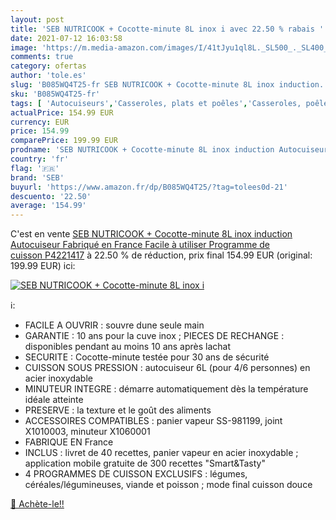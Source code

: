 ```yaml
---
layout: post
title: 'SEB NUTRICOOK + Cocotte-minute 8L inox i avec 22.50 % rabais '
date: 2021-07-12 16:03:58
image: 'https://m.media-amazon.com/images/I/41tJyu1ql8L._SL500_._SL400_.jpg'
comments: true
category: ofertas
author: 'tole.es'
slug: 'B085WQ4T25-fr SEB NUTRICOOK + Cocotte-minute 8L inox induction...'
sku: 'B085WQ4T25-fr'
tags: [ 'Autocuiseurs','Casseroles, plats et poêles','Casseroles, poêles et faitouts','Cuisine et Maison','seb', ]
actualPrice: 154.99 EUR
currency: EUR
price: 154.99
comparePrice: 199.99 EUR
prodname: 'SEB NUTRICOOK + Cocotte-minute 8L inox induction Autocuiseur Fabriqué en France Facile à utiliser Programme de cuisson P4221417'
country: 'fr'
flag: '🇫🇷'
brand: 'SEB'
buyurl: 'https://www.amazon.fr/dp/B085WQ4T25/?tag=tolees0d-21'
descuento: '22.50'
average: '154.99'
---
```


C'est en vente [SEB NUTRICOOK + Cocotte-minute 8L inox induction Autocuiseur Fabriqué en France Facile à utiliser Programme de cuisson P4221417](https://www.amazon.fr/dp/B085WQ4T25/?tag=tolees0d-21)  à  22.50 % de réduction, prix final  154.99 EUR (original: 199.99 EUR) ici:

[![SEB NUTRICOOK + Cocotte-minute 8L inox i](https://m.media-amazon.com/images/I/41tJyu1ql8L._SL500_._SL400_.jpg)](https://www.amazon.fr/dp/B085WQ4T25/?tag=tolees0d-21)

ℹ️:

- FACILE A OUVRIR : souvre dune seule main
- GARANTIE : 10 ans pour la cuve inox ; PIECES DE RECHANGE : disponibles pendant au moins 10 ans après lachat
- SECURITE : Cocotte-minute testée pour 30 ans de sécurité
- CUISSON SOUS PRESSION : autocuiseur 6L (pour 4/6 personnes) en acier inoxydable
- MINUTEUR INTEGRE : démarre automatiquement dès la température idéale atteinte
- PRESERVE : la texture et le goût des aliments
- ACCESSOIRES COMPATIBLES : panier vapeur SS-981199, joint X1010003, minuteur X1060001
- FABRIQUE EN France
- INCLUS : livret de 40 recettes, panier vapeur en acier inoxydable ; application mobile gratuite de 300 recettes "Smart&Tasty"
- 4 PROGRAMMES DE CUISSON EXCLUSIFS : légumes, céréales/légumineuses, viande et poisson ; mode final cuisson douce

[🛒 Achète-le!!](https://www.amazon.fr/dp/B085WQ4T25/?tag=tolees0d-21)
